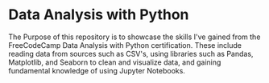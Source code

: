 # Data Analysis with Python

The Purpose of this repository is to showcase the skills I've gained from the FreeCodeCamp Data Analysis with Python certification. These include reading data from sources such as CSV's, using libraries such as Pandas, Matplotlib, and Seaborn to clean and visualize data, and gaining fundamental knowledge of using Jupyter Notebooks.
